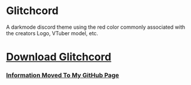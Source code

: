 # Glitchcord
A darkmode discord theme using the red color commonly associated with the creators Logo, VTuber model, etc.

<a href="https://gavcreator.github.io/Glitchcord/Glitchcord-Theme.css" download="Glitchcord-Theme.css">
    <h1>Download Glitchcord</h1>
</a>

### [Information Moved To My GitHub Page](https://gavcreator.github.io/Glitchcord/)
